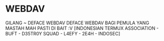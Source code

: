 # WEBDAV
GILANG ~ DEFACE WEBDAV
DEFACE WEBDAV BAGI PEMULA YANG MASTAH MAH PASTI DI BAIT :V
[INDONESIAN TERMUX ASSOCIATION - BUFT - D35TR0Y SQUAD - L4EFY - 2E4H - INDOSEC]
